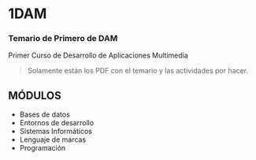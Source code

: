 # 1DAM
### Temario de Primero de DAM
Primer Curso de Desarrollo de Aplicaciones Multimedia
> Solamente están los PDF con el temario y las actividades por hacer.

## MÓDULOS
- Bases de datos
- Entornos de desarrollo
- Sistemas Informáticos
- Lenguaje de marcas
- Programación
